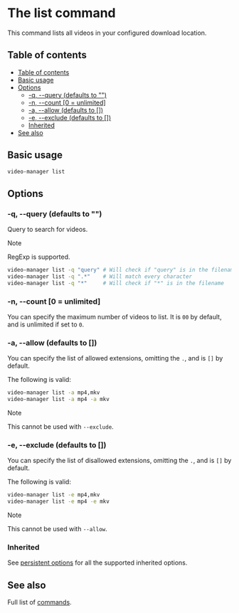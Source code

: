 <!-- markdownlint-disable MD013 -->

# The list command

This command lists all videos in your configured download location.

## Table of contents

<!--toc:start-->
- [Table of contents](#table-of-contents)
- [Basic usage](#basic-usage)
- [Options](#options)
  - [-q, --query (defaults to "")](#q-query-defaults-to)
  - [-n, --count [0 = unlimited]](#n-count-0-unlimited)
  - [-a, --allow (defaults to [])](#a-allow-defaults-to)
  - [-e, --exclude (defaults to [])](#e-exclude-defaults-to)
  - [Inherited](#inherited)
- [See also](#see-also)
<!--toc:end-->

## Basic usage

```sh
video-manager list
```

## Options

### -q, --query (defaults to "")

Query to search for videos.

> [!NOTE]
> RegExp is supported.

```sh
video-manager list -q "query" # Will check if "query" is in the filename
video-manager list -q ".*"    # Will match every character
video-manager list -q "*"     # Will check if "*" is in the filename
```

### -n, --count [0 = unlimited]

You can specify the maximum number of videos to list. It is `00` by default, and is unlimited if set to `0`.

### -a, --allow (defaults to [])

You can specify the list of allowed extensions, omitting the `.`, and is `[]` by default.

The following is valid:

```sh
video-manager list -a mp4,mkv
video-manager list -a mp4 -a mkv
```

> [!NOTE]
> This cannot be used with `--exclude`.

### -e, --exclude (defaults to [])

You can specify the list of disallowed extensions, omitting the `.`, and is `[]` by default.

The following is valid:

```sh
video-manager list -e mp4,mkv
video-manager list -e mp4 -e mkv
```

> [!NOTE]
> This cannot be used with `--allow`.

### Inherited

See [persistent options](./index.md#persistent-options) for all the supported inherited options.

## See also

Full list of [commands](./index.md).
